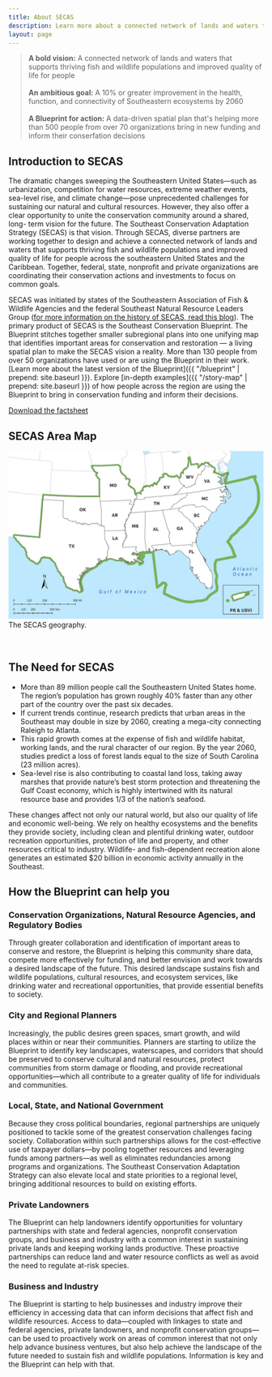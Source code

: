 ```yaml
---
title: About SECAS
description: Learn more about a connected network of lands and waters that supports thriving fish and wildlife populations and improved quality of life for people.
layout: page
---
```

<blockquote><b>A bold vision:</b> A connected network of lands and waters that supports thriving fish and wildlife populations and improved quality of life for people<br><br>
  <b>An ambitious goal:</b> A 10% or greater improvement in the health, function, and connectivity of Southeastern ecosystems by 2060<br><br>
  <b>A Blueprint for action:</b> A data-driven spatial plan that's helping more than 500 people from over 70 organizations bring in new funding and inform their conserfation decisions</blockquote>

## Introduction to SECAS

The dramatic changes sweeping the Southeastern United States—such as urbanization, competition for water resources, extreme weather events, sea-level rise, and climate change—pose unprecedented challenges for sustaining our natural and cultural resources. However, they also offer a clear opportunity to unite the conservation community around a shared, long- term vision for the future. The Southeast Conservation Adaptation Strategy (SECAS) is that vision. Through SECAS, diverse partners are working together to design and achieve a connected network of lands and waters that supports thriving fish and wildlife populations and improved quality of life for people across the southeastern United States and the Caribbean. Together, federal, state, nonprofit and private organizations are coordinating their conservation actions and investments to focus on common goals.

SECAS was initiated by states of the Southeastern Association of Fish & Wildlife Agencies and the federal Southeast Natural Resource Leaders Group (<a href="http://secassoutheast.org/2019/07/22/a-brief-history-of-SECAS.html">for more information on the history of SECAS, read this blog</a>). The primary product of SECAS is the Southeast Conservation Blueprint. The Blueprint stitches together smaller subregional plans into one unifying map that identifies important areas for conservation and restoration &mdash; a living spatial plan to make the SECAS vision a reality. More than 130 people from over 50 organizations have used or are using the Blueprint in their work. [Learn more about the latest version of the Blueprint]({{ "/blueprint" | prepend: site.baseurl }}). Explore [in-depth examples]({{ "/story-map" | prepend: site.baseurl }}) of how people across the region are using the Blueprint to bring in conservation funding and inform their decisions.

<div class="call-to-action"><a href="../pdf/secas-factsheet.pdf" target="_blank" title="Download the Factsheet" download="secas-factsheet.pdf">Download the factsheet</a></div>

## SECAS Area Map

![Southeast Conservation Adaptation Strategy geography](./images/SECAS_geography_10-25-19_web.jpg)
The SECAS geography.  
<br><br>

## The Need for SECAS

- More than 89 million people call the Southeastern United States home. The region’s population has grown roughly 40% faster than any other part of the country over the past six decades.
- If current trends continue, research predicts that urban areas in the Southeast may double in size by 2060, creating a mega-city connecting Raleigh to Atlanta.
- This rapid growth comes at the expense of fish and wildlife habitat, working lands, and the rural character of our region. By the year 2060, studies predict a loss of forest lands equal to the size of South Carolina (23 million acres).
- Sea-level rise is also contributing to coastal land loss, taking away marshes that provide nature’s best storm protection and threatening the Gulf Coast economy, which is highly intertwined with its natural resource base and provides 1/3 of the nation’s seafood.

These changes affect not only our natural world, but also our quality of life and economic well-being. We rely on healthy ecosystems and the benefits they provide society, including clean and plentiful drinking water, outdoor recreation opportunities, protection of life and property, and other resources critical to industry. Wildlife- and fish-dependent recreation alone generates an estimated \$20 billion in economic activity annually in the Southeast.

## How the Blueprint can help you

<!-- SECAS is helping to better coordinate planning, management, and conservation actions throughout the Southeast. Photo by Brian Smith. -->

### Conservation Organizations, Natural Resource Agencies, and Regulatory Bodies

Through greater collaboration and identification of important areas to conserve and restore, the Blueprint is helping this community share data, compete more effectively for funding, and better envision and work towards a desired landscape of the future. This desired landscape sustains fish and wildlife populations, cultural resources, and ecosystem services, like drinking water and recreational opportunities, that provide essential benefits to society.

### City and Regional Planners

Increasingly, the public desires green spaces, smart growth, and wild places within or near their communities. Planners are starting to utilize the Blueprint to identify key landscapes, waterscapes, and corridors that should be preserved to conserve cultural and natural resources, protect communities from storm damage or flooding, and provide recreational opportunities—which all contribute to a greater quality of life for individuals and communities.

### Local, State, and National Government

Because they cross political boundaries, regional partnerships are uniquely positioned to tackle some of the greatest conservation challenges facing society. Collaboration within such partnerships allows for the cost-effective use of taxpayer dollars—by pooling together resources and leveraging funds among partners—as well as eliminates redundancies among programs and organizations. The Southeast Conservation Adaptation Strategy can also elevate local and state priorities to a regional level, bringing additional resources to build on existing efforts.

### Private Landowners

The Blueprint can help landowners identify opportunities for voluntary partnerships with state and federal agencies, nonprofit conservation groups, and business and industry with a common interest in sustaining private lands and keeping working lands productive. These proactive partnerships can reduce land and water resource conflicts as well as avoid the need to regulate at-risk species.

### Business and Industry

The Blueprint is starting to help businesses and industry improve their efficiency in accessing data that can inform decisions that affect fish and wildlife resources. Access to data—coupled with linkages to state and federal agencies, private landowners, and nonprofit conservation groups—can be used to proactively work on areas of common interest that not only help advance business ventures, but also help achieve the landscape of the future needed to sustain fish and wildlife populations. Information is key and the Blueprint can help with that.
